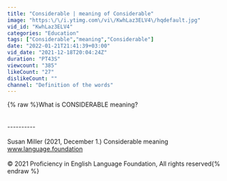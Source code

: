 ```yaml
---
title: "Considerable | meaning of Considerable"
image: "https:\/\/i.ytimg.com\/vi\/KwhLaz3ELV4\/hqdefault.jpg"
vid_id: "KwhLaz3ELV4"
categories: "Education"
tags: ["Considerable","meaning","Considerable"]
date: "2022-01-21T21:41:39+03:00"
vid_date: "2021-12-18T20:04:24Z"
duration: "PT43S"
viewcount: "385"
likeCount: "27"
dislikeCount: ""
channel: "Definition of the words"
---
```

{% raw %}What is CONSIDERABLE meaning?<br /><br /><br />----------<br /><br />Susan Miller (2021, December 1.) Considerable meaning<br />    www.language.foundation<br /><br />© 2021 Proficiency in English Language Foundation, All rights reserved{% endraw %}
